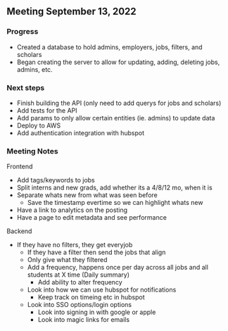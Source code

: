 ## Meeting September 13, 2022

### Progress

- Created a database to hold admins, employers, jobs, filters, and scholars
- Began creating the server to allow for updating, adding, deleting jobs, admins, etc.

### Next steps

- Finish building the API (only need to add querys for jobs and scholars)
- Add tests for the API
- Add params to only allow certain entities (ie. admins) to update data
- Deploy to AWS
- Add authentication integration with hubspot

### Meeting Notes

Frontend

- Add tags/keywords to jobs
- Split interns and new grads, add whether its a 4/8/12 mo, when it is
- Separate whats new from what was seen before
    - Save the timestamp evertime so we can highlight whats new
- Have a link to analytics on the posting
- Have a page to edit metadata and see performance

Backend

- If they have no filters, they get everyjob
    - If they have a filter then send the jobs that align
    - Only give what they filtered
    - Add a frequency, happens once per day across all jobs and all students at X time (Daily summary)
        - Add ability to alter frequency
    - Look into how we can use hubspot for notifications
        - Keep track on timeing etc in hubspot
    - Look into SSO options/login options
        - Look into signing in with google or apple
        - Look into magic links for emails